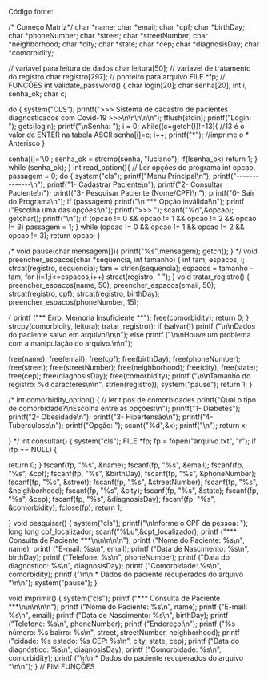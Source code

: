 Código fonte:


/* Começo Matriz*/ 
char *name; 
char *email; 
char *cpf; 
char *birthDay; 
char *phoneNumber; 
char *street; 
char *streetNumber; 
char *neighborhood; 
char *city; 
char *state; 
char *cep; 
char *diagnosisDay; 
char *comorbidity; 

// variavel para leitura de dados 
char leitura[50]; 
// variavel de tratamento do registro 
char registro[297]; 
// ponteiro para arquivo 
FILE *fp; 
// FUNÇÕES 
int validate_password() { 
char login[20]; 
char senha[20]; 
int i, senha_ok; 
char c; 

do { 
system("CLS"); 
printf(">>> Sistema de cadastro de pacientes diagnosticados com Covid-19 >>>\n\n\n\n\n"); 
fflush(stdin); 
printf("Login: "); 
gets(login); 
printf("\nSenha: "); 
i = 0; 
while((c=getch())!=13){ //13 é o valor de ENTER na tabela ASCII 
senha[i]=c; 
i++; 
printf("*"); //imprime o * Anterisco 
} 

senha[i]='\0'; 
senha_ok = strcmp(senha, "luciano"); 
if(!senha_ok) return 1; 
} while (senha_ok); 
} 
int read_option(){ // Ler opções do programa 
int opcao, passagem = 0; 
do { 
system("cls"); 
printf("Menu Principal\n"); 
printf("--------------\n"); 
printf("1- Cadastrar Paciente\n"); 
printf("2- Consultar Paciente\n"); 
printf("3- Pesquisar Paciente (Nome/CPF)\n"); 
printf("0- Sair do Programa\n"); 
if (passagem) 
printf("\n *** Opção inválida!\n"); 
printf ("Escolha uma das opções:\n"); 
printf(">>> "); 
scanf("%d",&opcao); 
getchar(); 
printf("\n"); 
if (opcao != 0 && opcao != 1 && opcao != 2 && opcao != 3) passagem = 1; 
} while (opcao != 0 && opcao != 1 && opcao != 2 && opcao != 3); 
return opcao; 
} 

/* 
void pause(char mensagem[]){ 
printf("%s",mensagem); 
getch(); 
} 
*/ 
void preencher_espacos(char *sequencia, int tamanho) { 
int tam, espacos, i; 
strcat(registro, sequencia); 
tam = strlen(sequencia); 
espacos = tamanho - tam; 
for (i=1;i<=espacos;i++) strcat(registro, " "); 
} 
void tratar_registro() { 
preencher_espacos(name, 50); 
preencher_espacos(email, 50); 
strcat(registro, cpf); 
strcat(registro, birthDay); 
preencher_espacos(phoneNumber, 15);

{ 
printf ("** Erro: Memoria Insuficiente **"); 
free(comorbidity); 
return 0; 
} 
strcpy(comorbidity, leitura); 
tratar_registro(); 
if (salvar()) printf ("\n\nDados do paciente salvo em arquivo!\n\n"); 
else printf ("\n\nHouve um problema com a manipulação do arquivo.\n\n"); 

free(name); 
free(email); 
free(cpf); 
free(birthDay); 
free(phoneNumber); 
free(street); 
free(streetNumber); 
free(neighborhood); 
free(city); 
free(state); 
free(cep); 
free(diagnosisDay); 
free(comorbidity); 
printf ("\n\nTamanho do registro: %d caracteres\n\n", strlen(registro)); 
system("pause"); 
return 1; 
} 

/* 
int comorbidity_option() { // ler tipos de comorbidades 
printf("Qual o tipo de comorbidade?\nEscolha entre as opções:\n"); 
printf("1- Diabetes"); 
printf("2- Obesidade\n"); 
printf("3- Hipertensão\n"); 
printf("4- Tuberculose\n"); 
printf("Opção: "); 
scanf("%d",&x); 
printf("\n"); 
return x;

} 
*/ 
int consultar() { 
system("cls"); 
FILE *fp; 
fp = fopen("arquivo.txt", "r"); 
if (fp == NULL) {

return 0; 
} 
fscanf(fp, "%s", &name); 
fscanf(fp, "%s", &email); 
fscanf(fp, "%s", &cpf); 
fscanf(fp, "%s", &birthDay); 
fscanf(fp, "%s", &phoneNumber); 
fscanf(fp, "%s", &street); 
fscanf(fp, "%s", &streetNumber); 
fscanf(fp, "%s", &neighborhood); 
fscanf(fp, "%s", &city); 
fscanf(fp, "%s", &state); 
fscanf(fp, "%s", &cep); 
fscanf(fp, "%s", &diagnosisDay); 
fscanf(fp, "%s", &comorbidity); 
fclose(fp); 
return 1; 

} 
void pesquisar() { 
system("cls"); 
printf("\nInforme o CPF da pessoa: "); 
long long cpf_localizador; 
scanf("%Lu",&cpf_localizador); 
printf ("*** Consulta de Paciente ***\n\n\n\n\n"); 
printf ("Nome do Paciente: %s\n", name); 
printf ("E-mail: %s\n", email); 
printf ("Data de Nascimento: %s\n", birthDay); 
printf ("Telefone: %s\n", phoneNumber); 
printf ("Data do diagnostico: %s\n", diagnosisDay); 
printf ("Comorbidade: %s\n", comorbidity); 
printf ("\n\n * Dados do paciente recuperados do arquivo *\n\n"); 
system("pause"); 
}

void imprimir() { 
system("cls"); 
printf ("*** Consulta de Paciente ***\n\n\n\n\n"); 
printf ("Nome do Paciente: %s\n", name); 
printf ("E-mail: %s\n", email); 
printf ("Data de Nascimento: %s\n", birthDay); 
printf ("Telefone: %s\n", phoneNumber); 
printf ("Endereço:\n"); 
printf ("%s número: %s bairro: %s\n", street, streetNumber, neighborhood); 
printf ("cidade: %s estado: %s CEP: %s\n", city, state, cep); 
printf ("Data do diagnóstico: %s\n", diagnosisDay); 
printf ("Comorbidade: %s\n", comorbidity); 
printf ("\n\n * Dados do paciente recuperados do arquivo *\n\n"); 
} 
// FIM FUNÇÕES
